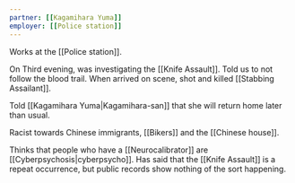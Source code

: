 ```yaml
---
partner: [[Kagamihara Yuma]]
employer: [[Police station]]
---
```


Works at the [[Police station]].

On Third evening, was investigating the [[Knife Assault]]. Told us to not follow the blood trail.
When arrived on scene, shot and killed [[Stabbing Assailant]].

Told [[Kagamihara Yuma|Kagamihara-san]] that she will return home later than usual.

Racist towards Chinese immigrants, [[Bikers]] and the [[Chinese house]].

Thinks that people who have a [[Neurocalibrator]] are [[Cyberpsychosis|cyberpsycho]].
Has said that the [[Knife Assault]] is a repeat occurrence, but public records show nothing of the sort happening.
